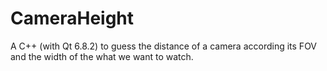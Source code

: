 # CameraHeight
A C++ (with Qt 6.8.2) to guess the distance of a camera according its FOV and the width of the what we want to watch.

